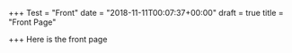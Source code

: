 +++
Test = "Front"
date = "2018-11-11T00:07:37+00:00"
draft = true
title = "Front Page"

+++
Here is the front page